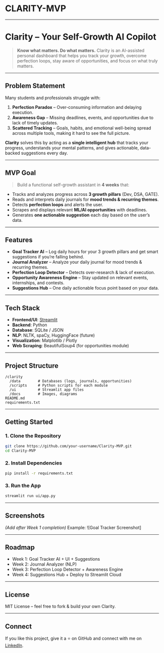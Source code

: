 # CLARITY-MVP
---

# **Clarity – Your Self-Growth AI Copilot**

> **Know what matters. Do what matters.**
> Clarity is an AI-assisted personal dashboard that helps you track your growth, overcome perfection loops, stay aware of opportunities, and focus on what truly matters.

---

## **Problem Statement**

Many students and professionals struggle with:

1. **Perfection Paradox** – Over-consuming information and delaying execution.
2. **Awareness Gap** – Missing deadlines, events, and opportunities due to lack of timely updates.
3. **Scattered Tracking** – Goals, habits, and emotional well-being spread across multiple tools, making it hard to see the full picture.

**Clarity** solves this by acting as a **single intelligent hub** that tracks your progress, understands your mental patterns, and gives actionable, data-backed suggestions every day.

---

## **MVP Goal**

> Build a functional self-growth assistant in **4 weeks** that:

* Tracks and analyzes progress across **3 growth pillars** (Dev, DSA, GATE).
* Reads and interprets daily journals for **mood trends & recurring themes**.
* Detects **perfection loops** and alerts the user.
* Scrapes and displays relevant **ML/AI opportunities** with deadlines.
* Generates **one actionable suggestion** each day based on the user’s data.

---

## **Features**

* **Goal Tracker AI** – Log daily hours for your 3 growth pillars and get smart suggestions if you’re falling behind.
* **Journal Analyzer** – Analyze your daily journal for mood trends & recurring themes.
* **Perfection Loop Detector** – Detects over-research & lack of execution.
* **Opportunity Awareness Engine** – Stay updated on relevant events, internships, and contests.
* **Suggestions Hub** – One daily actionable focus point based on your data.

---

## **Tech Stack**

* **Frontend/UI**: [Streamlit](https://streamlit.io/)
* **Backend**: Python
* **Database**: SQLite / JSON
* **NLP**: NLTK, spaCy, HuggingFace (future)
* **Visualization**: Matplotlib / Plotly
* **Web Scraping**: BeautifulSoup4 (for opportunities module)

---

## **Project Structure**

```
/clarity
  /data        # Databases (logs, journals, opportunities)
  /scripts     # Python scripts for each module
  /ui          # Streamlit app files
  /docs        # Images, diagrams
README.md
requirements.txt
```

---

## **Getting Started**

### 1. Clone the Repository

```bash
git clone https://github.com/your-username/Clarity-MVP.git
cd Clarity-MVP
```

### 2. Install Dependencies

```bash
pip install -r requirements.txt
```

### 3. Run the App

```bash
streamlit run ui/app.py
```

---

## **Screenshots**

*(Add after Week 1 completion)*
Example:
![Goal Tracker Screenshot]

---

## **Roadmap**

* Week 1: Goal Tracker AI + UI + Suggestions
* Week 2: Journal Analyzer (NLP)
* Week 3: Perfection Loop Detector + Awareness Engine
* Week 4: Suggestions Hub + Deploy to Streamlit Cloud

---

## **License**

MIT License – feel free to fork & build your own Clarity.

---

## **Connect**

If you like this project, give it a ⭐ on GitHub and connect with me on [LinkedIn](#).



